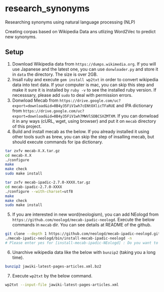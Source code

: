 # research_synonyms
Researching synonyms using natural language processing (NLP)

Creating corpas based on Wikipedia Data ans utlizing Word2Vec to predict new synonyms.

## Setup

1. Download Wikipedia data from `https://dumps.wikimedia.org`. If you will use Japanese and the latest one, you can use `donwloader.py` and store it in `data` the directory. The size is over 2GB.
2. Insall ruby and execute `gem install wp2txt` in order to convert wikipedia data into text data. If your computer is mac, you can skip this step and make it sure it is installed by `ruby -v` to see the installed ruby version. If necesssary, please add `sudo` to deal with permission errors.
3. Donwload Mecab from `https://drive.google.com/uc?export=download&id=0B4y35FiV1wh7cENtOXlicTFaRUE` and IPA dictionary from `https://drive.google.com/uc?export=download&id=0B4y35FiV1wh7MWVlSDBCSXZMTXM`. If you can donwload it in any ways (cURL, wget, using browser) and put it on `mecab` directory of this project.
4. Build and install mecab as the below. If you already installed it using other tools such as brew, you can skip the step of insalling mecab, but should execute commands for ipa dictionary.

```.sh
tar zxfv mecab-X.X.tar.gz
cd mecab-X.X
./configure
make
make check
sudo make install

tar zxfv mecab-ipadic-2.7.0-XXXX.tar.gz
cd mecab-ipadic-2.7.0-XXXX
./configure --with-charset=utf8
make
make check
sudo make install
```

5. If you are interested in new word(neologism), you can add NEologd from `https://github.com/neologd/mecab-ipadic-neologd`. Execute the below commands in `mecab` dir. You can see details at README of the github.

```.sh
git clone --depth 1 https://github.com/neologd/mecab-ipadic-neologd.git
./mecab-ipadic-neologd/bin/install-mecab-ipadic-neologd -n
# Please enter yes for [install-mecab-ipadic-NEologd] : Do you want to install mecab-ipadic-NEologd? Type yes or no, 
```

6. Unarchive wikipedia data like the below with `bunzip2` (taking you a long time).

```.sh
bunzip2 jawiki-latest-pages-articles.xml.bz2
```

7. Execute `wp2txt` by the below command.

```.sh
wp2txt --input-file jawiki-latest-pages-articles.xml
```
